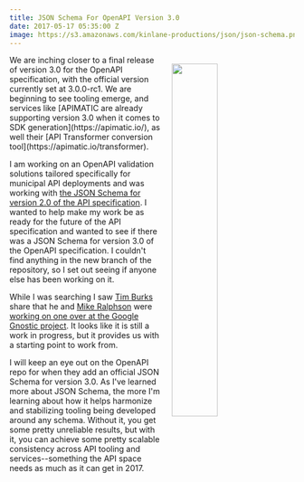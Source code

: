 ```yaml
---
title: JSON Schema For OpenAPI Version 3.0
date: 2017-05-17 05:35:00 Z
image: https://s3.amazonaws.com/kinlane-productions/json/json-schema.png
---
```


<p><img style="padding: 15px;" src="https://s3.amazonaws.com/kinlane-productions/json/json-schema.png" align="right" width="40%" /></p>
We are inching closer to a final release of version 3.0 for the OpenAPI specification, with the official version currently set at 3.0.0-rc1. We are beginning to see tooling emerge, and services like [APIMATIC are already supporting version 3.0 when it comes to SDK generation](https://apimatic.io/), as well their [API Transformer conversion tool](https://apimatic.io/transformer). 

I am working on an OpenAPI validation solutions tailored specifically for municipal API deployments and was working with [the JSON Schema for version 2.0 of the API specification](https://github.com/OAI/OpenAPI-Specification/blob/master/schemas/v2.0/schema.json).  I wanted to help make my work be as ready for the future of the API specification and wanted to see if there was a JSON Schema for version 3.0 of the OpenAPI specification. I couldn't find anything in the new branch of the repository, so I set out seeing if anyone else has been working on it.

While I was searching I saw [Tim Burks](https://github.com/timburks) share that he and [Mike Ralphson](https://github.com/MikeRalphson) were [working on one over at the Google Gnostic project](https://github.com/googleapis/gnostic/blob/openapi-v3.0.0-rc2/OpenAPIv3/openapi-3.0.json). It looks like it is still a work in progress, but it provides us with a starting point to work from.

I will keep an eye out on the OpenAPI repo for when they add an official JSON Schema for version 3.0. As I've learned more about JSON Schema, the more I'm learning about how it helps harmonize and stabilizing tooling being developed around any schema. Without it, you get some pretty unreliable results, but with it, you can achieve some pretty scalable consistency across API tooling and services--something the API space needs as much as it can get in 2017.